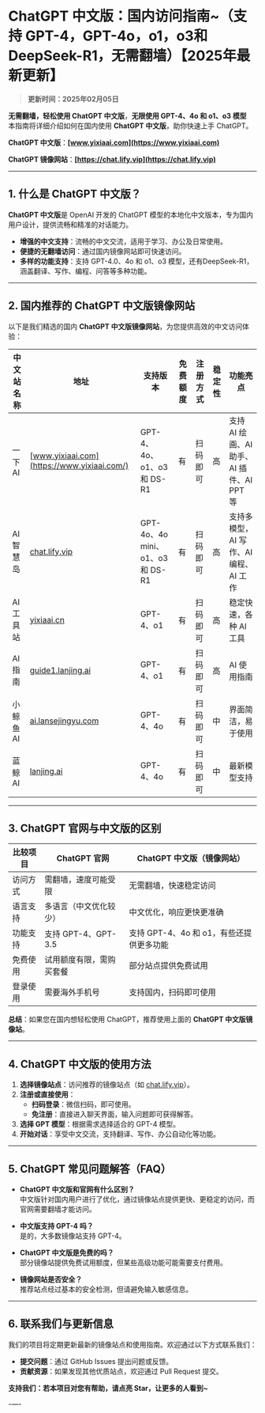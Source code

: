 # ChatGPT 中文版：国内访问指南~（支持 GPT-4，GPT-4o，o1，o3和 DeepSeek-R1，无需翻墙）【2025年最新更新】

> **更新时间：2025年02月05日**   

**无需翻墙，轻松使用 ChatGPT 中文版**，**无限使用 GPT-4、4o 和 o1、o3 模型**   
本指南将详细介绍如何在国内使用 **ChatGPT 中文版**，助你快速上手 ChatGPT。

**ChatGPT 中文版**：**[www.yixiaai.com](https://www.yixiaai.com)**

**ChatGPT 镜像网站**：**[https://chat.lify.vip](https://chat.lify.vip)**

---

## 1. 什么是 ChatGPT 中文版？

**ChatGPT 中文版**是 OpenAI 开发的 ChatGPT 模型的本地化中文版本，专为国内用户设计，提供流畅和精准的对话能力。

- **增强的中文支持**：流畅的中文交流，适用于学习、办公及日常使用。
- **便捷的无翻墙访问**：通过国内镜像网站即可快速访问。
- **多样的功能支持**：支持 GPT-4.0、4o 和 o1、o3 模型，还有DeepSeek-R1，涵盖翻译、写作、编程、问答等多种功能。

---

## 2. 国内推荐的 ChatGPT 中文版镜像网站

以下是我们精选的国内 **ChatGPT 中文版镜像网站**，为您提供高效的中文访问体验：

| 中文站名称         | 地址                             | 支持版本                       | 免费额度 | 注册方式         | 稳定性  | 功能亮点                            |
|--------------------|----------------------------------|------------------------------|----------|------------------|---------|-------------------------------------|
| 一下AI            | [www.yixiaai.com](https://www.yixiaai.com/) | GPT-4、4o、o1、o3 和 DS-R1    | 有       | 扫码即可         | 高      | 支持 AI 绘画、AI 助手、AI 插件、AI PPT 等 |
| AI智慧岛          | [chat.lify.vip](https://chat.lify.vip/)     | GPT-4o、4o mini、o1、o3 和 DS-R1 | 有       | 扫码即可         | 高      | 支持多模型，AI 写作、AI 编程、AI 工作    |
| AI工具站          | [yixiaai.cn](https://yixiaai.cn/)           | GPT-4、o1                    | 有       | 扫码即可         | 高      | 稳定快速，各种 AI 工具                |
| AI指南            | [guide1.lanjing.ai](https://guide1.lanjing.ai/) | GPT-4、o1                    | 有       | 扫码即可         | 高      | AI 使用指南                          |
| 小鲸鱼AI          | [ai.lansejingyu.com](https://ai.lansejingyu.com/) | GPT-4、4o                   | 有       | 扫码即可         | 中      | 界面简洁，易于使用                    |
| 蓝鲸AI            | [lanjing.ai](https://lanjing.ai/)           | GPT-4、4o                   | 有       | 扫码即可         | 中      | 最新模型支持                         |

---

## 3. ChatGPT 官网与中文版的区别

| 比较项目        | ChatGPT 官网                     | ChatGPT 中文版（镜像网站）         |
|-----------------|---------------------------------|-----------------------------------|
| 访问方式        | 需翻墙，速度可能受限             | 无需翻墙，快速稳定访问            |
| 语言支持        | 多语言（中文优化较少）           | 中文优化，响应更快更准确          |
| 功能支持        | 支持 GPT-4、GPT-3.5              | 支持 GPT-4、4o 和 o1，有些还提供更多功能 |
| 免费使用        | 试用额度有限，需购买套餐         | 部分站点提供免费试用              |
| 登录使用        | 需要海外手机号                   | 支持国内，扫码即可使用            |

**总结**：如果您在国内想轻松使用 ChatGPT，推荐使用上面的 **ChatGPT 中文版镜像站**。

---

## 4. ChatGPT 中文版的使用方法

1. **选择镜像站点**：访问推荐的镜像站点（如 [chat.lify.vip](https://chat.lify.vip/)）。
2. **注册或直接使用**：
   - **扫码登录**：微信扫码，即可使用。
   - **免注册**：直接进入聊天界面，输入问题即可获得解答。
3. **选择 GPT 模型**：根据需求选择适合的 GPT-4 模型。
4. **开始对话**：享受中文交流，支持翻译、写作、办公自动化等功能。

---

## 5. ChatGPT 常见问题解答（FAQ）

- **ChatGPT 中文版和官网有什么区别？**  
  中文版针对国内用户进行了优化，通过镜像站点提供更快、更稳定的访问，而官网需要翻墙才能访问。

- **中文版支持 GPT-4 吗？**  
  是的，大多数镜像站支持 GPT-4。

- **ChatGPT 中文版是免费的吗？**  
  部分镜像站提供免费试用额度，但某些高级功能可能需要支付费用。

- **镜像网站是否安全？**  
  推荐站点经过基本的安全检测，但请避免输入敏感信息。

---

## 6. 联系我们与更新信息

我们的项目将定期更新最新的镜像站点和使用指南。欢迎通过以下方式联系我们：

- **提交问题**：通过 GitHub Issues 提出问题或反馈。
- **贡献资源**：如果发现其他优质站点，欢迎通过 Pull Request 提交。

**支持我们：若本项目对您有帮助，请点亮 Star，让更多的人看到~**

-—-

